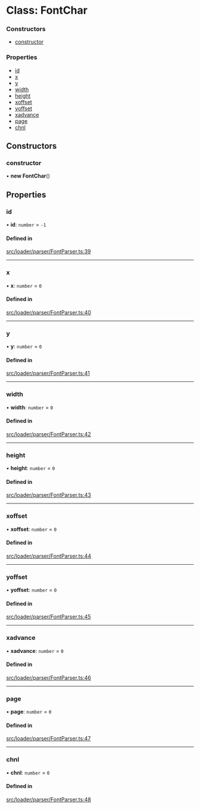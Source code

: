 # Class: FontChar

### Constructors

- [constructor](FontChar.md#constructor)

### Properties

- [id](FontChar.md#id)
- [x](FontChar.md#x)
- [y](FontChar.md#y)
- [width](FontChar.md#width)
- [height](FontChar.md#height)
- [xoffset](FontChar.md#xoffset)
- [yoffset](FontChar.md#yoffset)
- [xadvance](FontChar.md#xadvance)
- [page](FontChar.md#page)
- [chnl](FontChar.md#chnl)

## Constructors

### constructor

• **new FontChar**()

## Properties

### id

• **id**: `number` = `-1`

#### Defined in

[src/loader/parser/FontParser.ts:39](https://github.com/Orillusion/orillusion/blob/main/src/loader/parser/FontParser.ts#L39)

___

### x

• **x**: `number` = `0`

#### Defined in

[src/loader/parser/FontParser.ts:40](https://github.com/Orillusion/orillusion/blob/main/src/loader/parser/FontParser.ts#L40)

___

### y

• **y**: `number` = `0`

#### Defined in

[src/loader/parser/FontParser.ts:41](https://github.com/Orillusion/orillusion/blob/main/src/loader/parser/FontParser.ts#L41)

___

### width

• **width**: `number` = `0`

#### Defined in

[src/loader/parser/FontParser.ts:42](https://github.com/Orillusion/orillusion/blob/main/src/loader/parser/FontParser.ts#L42)

___

### height

• **height**: `number` = `0`

#### Defined in

[src/loader/parser/FontParser.ts:43](https://github.com/Orillusion/orillusion/blob/main/src/loader/parser/FontParser.ts#L43)

___

### xoffset

• **xoffset**: `number` = `0`

#### Defined in

[src/loader/parser/FontParser.ts:44](https://github.com/Orillusion/orillusion/blob/main/src/loader/parser/FontParser.ts#L44)

___

### yoffset

• **yoffset**: `number` = `0`

#### Defined in

[src/loader/parser/FontParser.ts:45](https://github.com/Orillusion/orillusion/blob/main/src/loader/parser/FontParser.ts#L45)

___

### xadvance

• **xadvance**: `number` = `0`

#### Defined in

[src/loader/parser/FontParser.ts:46](https://github.com/Orillusion/orillusion/blob/main/src/loader/parser/FontParser.ts#L46)

___

### page

• **page**: `number` = `0`

#### Defined in

[src/loader/parser/FontParser.ts:47](https://github.com/Orillusion/orillusion/blob/main/src/loader/parser/FontParser.ts#L47)

___

### chnl

• **chnl**: `number` = `0`

#### Defined in

[src/loader/parser/FontParser.ts:48](https://github.com/Orillusion/orillusion/blob/main/src/loader/parser/FontParser.ts#L48)
